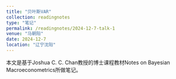 ```yaml
---
title: "贝叶斯VAR"
collection: readingnotes
type: "笔记"
permalink: /readingnotes/2024-12-7-talk-1
venue: "马朝阳"
date: 2024-12-7
location: "辽宁沈阳"
---
```


本文是基于Joshua C. C. Chan教授的博士课程教材Notes on Bayesian Macroeconometrics所做笔记。
